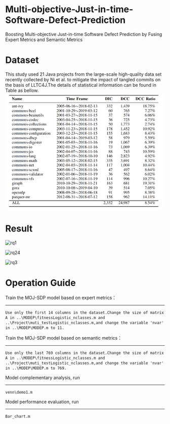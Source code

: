 # Multi-objective-Just-in-time-Software-Defect-Prediction


Boosting Multi-objective Just-in-time Software Defect Prediction by Fusing Expert Metrics and Semantic Metrics




Dataset
========
This study used 21 Java projects from the large-scale high-quality data set recently collected by Ni et al. to mitigate the impact of tangled commits on the basis of LLTC4J.The details of statistical information  can be found in Table as bellow.
![image](IMG/2.png)

Result
=============

![rq1](https://user-images.githubusercontent.com/28954173/208233989-e3fdf38c-862e-4e97-8f24-4416dbc343b5.png)


![rq24](https://user-images.githubusercontent.com/28954173/208234069-4849ce0c-af1e-428e-99be-eb4c7174cb36.png)


![rq3](https://user-images.githubusercontent.com/28954173/208234071-edf08ce7-375b-43fd-a17e-d73f0e9ad144.png)



Operation Guide
===================
Train the MOJ-SDP model based on expert metrics：<br>
_________
    Use only the first 14 columns in the dataset.Change the size of matrix A in ..\MODEP\fitnessLogistic_nclasses.m and ..\Project\muti_testLogistic_nclasses.m,and change the variable 'nvar' in ..\MODEP\MODEP.m to 11.
Train the MOJ-SDP model based on semantic metrics：<br>
__________
    Use only the last 769 columns in the dataset.Change the size of matrix A in ..\MODEP\fitnessLogistic_nclasses.m and ..\Project\muti_testLogistic_nclasses.m,and change the variable 'nvar' in ..\MODEP\MODEP.m to 769.

Model complementary analysis, run<br>
____________
    venn\demo1.m
Model performance evaluation, run<br>
____________
    Bar_chart.m
    
